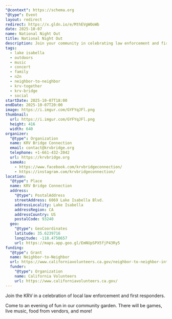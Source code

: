 ```yaml
---
"@context": https://schema.org
"@type": Event
layout: redirect
redirect: https://x.gldn.io/e/MthEVgWOoWb
date: 2025-10-07
name: National Night Out
title: National Night Out
description: Join your community in celebrating law enforcement and first responders. Featuring Live Music by Rock Slide.
tags:
  - lake isabella
  - outdoors
  - music
  - concert
  - family
  - n2n
  - neighbor-to-neighbor
  - krv-together
  - krv-bridge
  - social
startDate: 2025-10-07T18:00
endDate: 2025-10-07T20:00
image: https://i.imgur.com/GYFYqJFl.png
thumbnail:
  url: https://i.imgur.com/GYFYqJFl.png
  height: 416
  width: 640
organizer:
  "@type": Organization
  name: KRV Bridge Connection
  email: contact@krvbridge.org
  telephone: +1-661-432-2042
  url: https://krvbridge.org
  sameAs:
    - https://www.facebook.com/krvbridgeconnection/
    - https://instagram.com/krvbridgeconnection/
location:
  "@type": Place
  name: KRV Bridge Connection
  address:
    "@type": PostalAddress
    streetAddress: 6069 Lake Isabella Blvd.
    addressLocality: Lake Isabella
    addressRegion: CA
    addressCountry: US
    postalCode: 93240
  geo:
    "@type": GeoCoordinates
    latitude: 35.6239716
    longitude: -118.4758657
    url: https://maps.app.goo.gl/EmNUpSPX5fjP43Ry5
funding:
  "@type": Grant
  name: Neighbor-to-Neighbor
  url: https://www.californiavolunteers.ca.gov/neighbor-to-neighbor-interest/
  funder:
    "@type": Organization
    name: California Volunteers
    url: https://www.californiavolunteers.ca.gov/
---
```

Join the KRV in a celebration of local law enforcement and first responders.

Come to an evening of fun in our community garden. There will be games, live music, food from vendors, and more!

